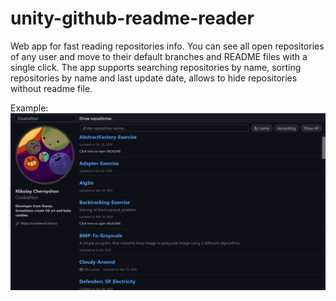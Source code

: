 # unity-github-readme-reader
Web app for fast reading repositories info.
You can see all open repositories of any user and move to their default branches and README files with a single click.
The app supports searching repositories by name, sorting repositories by name and last update date, allows to hide repositories without readme file.

Example:
![Example](Screenshots/example.png)
